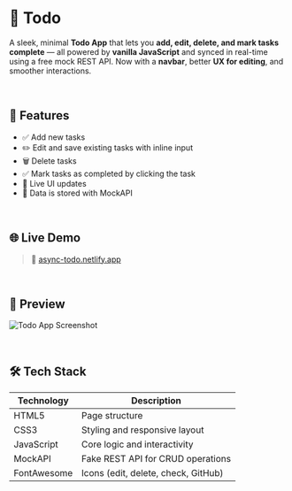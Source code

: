 # 📝 Todo

A sleek, minimal **Todo App** that lets you **add, edit, delete, and mark tasks complete** — all powered by **vanilla JavaScript** and synced in real-time using a free mock REST API. Now with a **navbar**, better **UX for editing**, and smoother interactions.

<br/>

## 🚀 Features

- ✅ Add new tasks
- ✏️ Edit and save existing tasks with inline input
- 🗑️ Delete tasks
- ✅ Mark tasks as completed by clicking the task
- 🔁 Live UI updates
- 💾 Data is stored with MockAPI

<br/>

## 🌐 Live Demo

> 🔗 [async-todo.netlify.app](https://todo-chi-cyan.vercel.app/)

<br/>

## 📸 Preview

![Todo App Screenshot](https://i.postimg.cc/8kJLFNym/Screenshot-2025-07-27-094912.png)

<br/>

## 🛠️ Tech Stack

| Technology  | Description                         |
| ----------- | ----------------------------------- |
| HTML5       | Page structure                      |
| CSS3        | Styling and responsive layout       |
| JavaScript  | Core logic and interactivity        |
| MockAPI     | Fake REST API for CRUD operations   |
| FontAwesome | Icons (edit, delete, check, GitHub) |

<br/>
